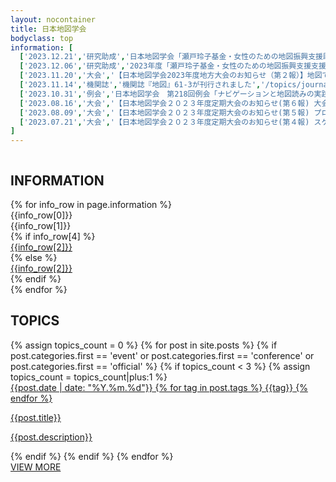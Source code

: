 ```yaml
---
layout: nocontainer
title: 日本地図学会
bodyclass: top
information: [
  ['2023.12.21','研究助成','日本地図学会「瀬戸玲子基金・女性のための地図振興支援助成事業」「切り絵の地図展 －aikautau 個展　繊細・7.5cm の小さな「地図」－」','/topics/event/26',false],
  ['2023.12.06','研究助成','2023年度「瀬戸玲子基金・女性のための地図振興支援支援事業」採択テーマ決定のお知らせ','/topics/fund/02',false],
  ['2023.11.20','大会','【日本地図学会2023年度地方大会のお知らせ（第２報）】地図で見る、調べる那覇','/topics/conference/26',false],
  ['2023.11.14','機関誌','機関誌『地図』61-3が刊行されました','/topics/journal/61',false],
  ['2023.10.31','例会','日本地図学会　第218回例会「ナビゲーションと地図読みの実践知を探る」','/topics/event/25',false],
  ['2023.08.16','大会','【日本地図学会２０２３年度定期大会のお知らせ(第６報) 大会特別イベント申込案内の追加】','/topics/conference/24',false],
  ['2023.08.09','大会','【日本地図学会２０２３年度定期大会のお知らせ(第５報) プログラムの変更】','/topics/conference/23',false],
  ['2023.07.21','大会','【日本地図学会２０２３年度定期大会のお知らせ(第４報) スケジュールの公開】','/topics/conference/22',false],
]
---
```


<section>
  <div class="top--heading">
    <div class="bg-image">
      <picture>
        <source media="(max-width:767px)" srcset="{{ site.baseurl }}/assets/img/top/bg_heading_sp.jpg">
        <img src="{{ site.baseurl }}/assets/img/top/bg_heading_pc.jpg" alt="">
      </picture>
    </div>
    <div class="main-image">
      <div class="img-obj">
        <img src="{{ site.baseurl }}/assets/img/top/obj_heading.png" alt="">
      </div>
    </div>
    <a href="member.html" class="btn-regist">
      <picture>
        <source media="(max-width:767px)" srcset="{{ site.baseurl }}/assets/img/top/btn_regist_sp.png">
        <img src="{{ site.baseurl }}/assets/img/top/btn_regist_pc.png" alt="">
      </picture>
    </a>
  </div>
</section>

<!--
<section>
  <div class="top--tw-block">
    <div class="container">
      <div class="tw-block">
        <div class="tw--timeline">
        <div class="twitter-timeline twitter-timeline-rendered" style="display: flex; max-width: 100%; margin-top: 0px; margin-bottom: 0px;"><iframe id="twitter-widget-0" scrolling="no" frameborder="0" allowtransparency="true" allowfullscreen="true" class="" style="position: static; visibility: visible; width: 555px; height: 7206px; display: block; flex-grow: 1;" title="Twitter Timeline" src="https://syndication.twitter.com/srv/timeline-profile/screen-name/jcapr2?dnt=false&amp;embedId=twitter-widget-0&amp;frame=false&amp;hideBorder=false&amp;hideFooter=false&amp;hideHeader=false&amp;hideScrollBar=false&amp;lang=ja&amp;origin=https%3A%2F%2Fjcacj.org%2F&amp;sessionId=0ca176fa191da87a0bf56d7c443b30f81cecfee6&amp;showHeader=true&amp;showReplies=false&amp;transparent=false&amp;widgetsVersion=1c23387b1f70c%3A1664388199485"></iframe></div> <script async="" src="https://platform.twitter.com/widgets.js" charset="utf-8"></script>
        </div>
        <iframe id="twitter-widget-1" scrolling="no" frameborder="0" allowtransparency="true" allowfullscreen="true" class="twitter-hashtag-button twitter-hashtag-button-rendered twitter-tweet-button" style="position: static; visibility: visible; width: 225px; height: 28px;" title="Twitter Tweet Button" src="https://platform.twitter.com/widgets/tweet_button.7dae38096d06923d683a2a807172322a.ja.html#button_hashtag=%E6%97%A5%E6%9C%AC%E5%9C%B0%E5%9B%B3%E5%AD%A6%E4%BC%9A&amp;dnt=false&amp;id=twitter-widget-1&amp;lang=ja&amp;original_referer=https%3A%2F%2Fjcacj.org%2F&amp;size=l&amp;time=1666061598290&amp;type=hashtag" data-hashtag="日本地図学会"></iframe><script async="" src="https://platform.twitter.com/widgets.js" charset="utf-8"></script>
      </div>
    </div>
  </div>
</section>
-->

<!--
<section>
  <div class="top--section">
    <div class="container">
      <h2 class="top-h2">大会新着情報</h2>
      <h3 class="top-h3"><span>日本地図学会２０２２年度<br class="d-md-none">定期大会のご案内（第３報）</span></h3>
      <p class="top-heading-text">2022年度定期大会を下記の通り開催いたします。<br>会員の皆様には奮ってご参加いただきたく、ご協力をよろしくお願い申し上げます。<br>今年度の定期大会はリモートによる発表と都内で開催する地図・図書展を併用して実施します。</p>
      <div class="top-main-list">
        <div class="list-block">
          <div class="lb-title">日時</div>
          <div class="lb-value">2022年8月6日（土）9:00~17:00・7日（日）9:00~16:05</div>
        </div>
        <div class="list-block">
          <div class="lb-title">リモート発信会場</div>
          <div class="lb-value"><a href="https://www.aoyama.ac.jp/outline/campus/access.html#anchor_02" target="_blank">青山学院大学相模原キャンパス<span class="icon-ex"></span></a><br>〒252-5258 神奈川県相模原市中央区淵野辺５丁目１０−１</div>
        </div>
        <div class="list-block">
          <div class="lb-title">スケジュール</div>
          <div class="lb-value">研究発表（口頭発表は6日または7日）<br>特別セッション、シンポジウム、ワークショップ、フォーラム等（同上）<br>地図・図書等の展示（日本大学経済学部にて開催予定）<br>（都内に展示会場を設け、8月6日・7日、リアルな地図類の展示を<br>日本大学経済学部（水道橋駅下車3分）にて予定しています。Webでも公開予定です）</div>
        </div>
        <div class="list-block">
          <div class="lb-title">大会参加費</div>
          <div class="lb-value">普通会員等・特別会員団体構成員・学生会員　1,000円<br>非会員　2,000円</div>
        </div>
        <div class="list-block">
          <div class="lb-title">申し込み</div>
          <div class="lb-value">
            Peatixのサイトからのみの申し込みになります。
            <div class="banner">
              <a href="https://jcc2022.peatix.com/view" target="_blank">
                <img src="{{ site.baseurl }}/assets/img/top/banner_peatix.png" alt="" class="w-100">
              </a>
            </div>
            <ul class="cautions">
              <li>※ Peatixをご利用いただくためには、まずPeatixのアカウントを取得していただく必要があります。Peatixのアカウント取得から参加申込までの手順については <a href="{{'/archive/file/program/participation2022.pdf' | relative_url}}" class="link-pdf">こちら</a>にまとめてます。</li>
              <li>※ 日本地図学会の普通会員･特別会員団体構成員・学生会員の方は「地図学会会員」、それ以外の方<br>（いずれの会員でもない方）は「地図学会非会員」のチケットをお申し込みください。</li>
              <li>※ 参加申込は8月7日（日）までとなります。</li>
              <li>※ 参加者には事前に参加方法（ZoomミーティングのURL・パスワード等）をご連絡します。</li>
              <li>※ 当日までに「定期大会発表論文・資料集（PDF版）」を配布いたします。</li>
            </ul>
          </div>
        </div>
      </div>
    </div>
  </div>
</section>
-->
<!--
<section>
  <div class="top--section">
    <div class="container">
      <h3 class="top-h3"><span><a href="https://jcacj.org/topics/conference/24">日本地図学会<br class="d-md-none">2023年度定期大会</a></span></h3>
      <p class="top-heading-text"><span class="large">2023年度定期大会は終了いたしました。</span><br>Discordの「発表会場」チャンネルにて活発な議論にご参加頂いた皆様、ありがとうございました<br></p>
      <div class="button-discord">
        <a href="https://discord.gg/MEVck7H"><img src="{{ site.baseurl }}/assets/img/main/btn_discord.svg" class="w-100" alt=""></a>
      </div>
    </div>
  </div>
</section>
-->
<section>
  <div class="top--section">
    <div class="container">
      <h2 class="top-h2-en">INFORMATION</h2>
      <div class="info-scroll">
        <div class="info-list">
{% for info_row in page.information %}
          <div class="info-row">
            <div class="i-date">{{info_row[0]}}</div>
            <div class="i-tag"><span class="tag">{{info_row[1]}}</span></div>
  {% if info_row[4] %}
            <div class="i-title"><a href="{{info_row[3]}}" target="_blank">{{info_row[2]}}</a></div>
  {% else %}
            <div class="i-title"><a href="{{info_row[3] | relative_url}}">{{info_row[2]}}</a></div>
  {% endif %}
          </div>
{% endfor %}
        </div>
      </div>
    </div>
  </div>
</section>
<!--
<section>
  <div class="top--section note-section">
    <div class="container">
      <h2 class="top-h2">日本地図学会公式ブログ（note）</h2>
      <div id="top-note-list"></div>
      <div class="back-to-top">
        <a href="https://note.com/jcacj/" target="_blank">jcacj@note.com</a>
      </div>
    </div>
  </div>
</section>
-->
<section>
  <div class="top--section">
    <div class="container">
      <h2 class="top-h2-en">TOPICS</h2>
      <div class="topics-list">
{% assign topics_count = 0 %}
{% for post in site.posts %}
  {% if post.categories.first == 'event' or post.categories.first == 'conference' or post.categories.first == 'official' %}
  {% if topics_count < 3 %}
  {% assign topics_count = topics_count|plus:1 %}
        <a href="{{post.url | relative_url}}" class="topics">
          <div class="t-img"><img src="{{ site.baseurl }}{{post.thumbnail}}" alt="" class="w-100"></div>
          <div class="t-info">
            <span class="t-date">{{post.date | date: "%Y.%m.%d"}}</span>
            {% for tag in post.tags %}
            <span class="t-tag">{{tag}}</span>
            {% endfor %}
          </div>
          <div class="t-val">
            <p class="name">{{post.title}}</p>
            <p>{{post.description}}</p>
          </div>
        </a>
  {% endif %}
  {% endif %}
{% endfor %}
      </div>
      <div class="back-to-top">
        <a href="{{'/topics.html' | relative_url}}">VIEW MORE</a>
      </div>
    </div>
  </div>
</section>
